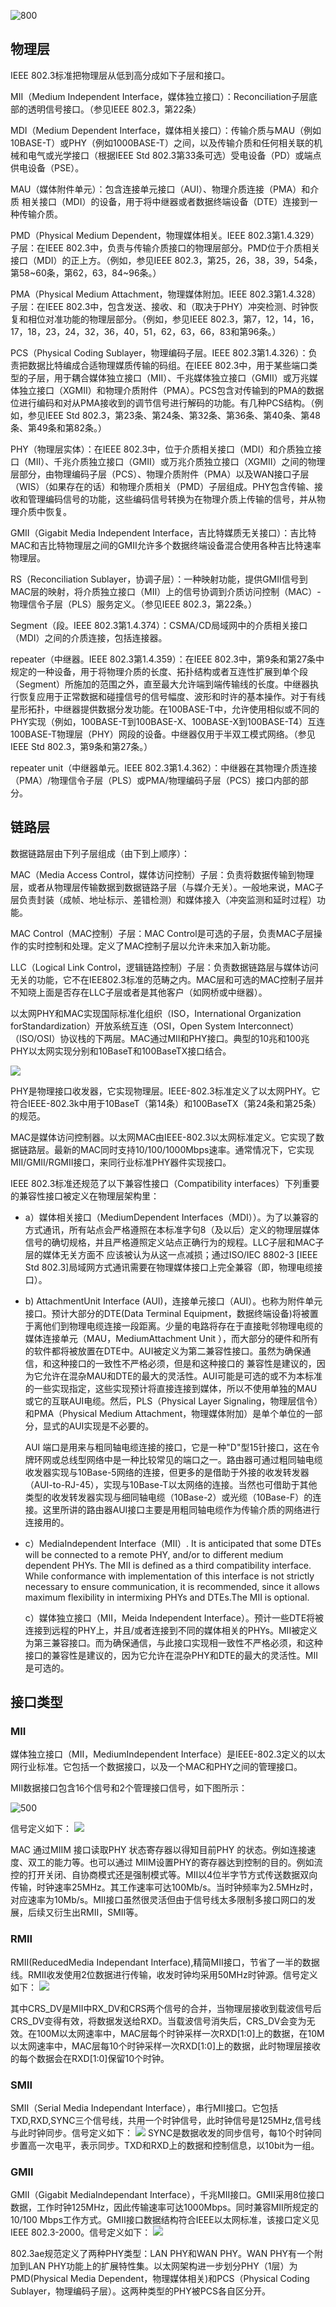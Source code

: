 

![800](images/Pasted%20image%2020231012093618.png)

## 物理层

IEEE 802.3标准把物理层从低到高分成如下子层和接口。

MII（Medium Independent Interface，媒体独立接口）：Reconciliation子层底部的透明信号接口。（参见IEEE 802.3，第22条）

MDI（Medium Dependent Interface，媒体相关接口）：传输介质与MAU（例如10BASE-T）或PHY（例如1000BASE-T）之间，以及传输介质和任何相关联的机械和电气或光学接口（根据IEEE Std 802.3第33条可选）受电设备（PD）或端点供电设备（PSE）。

MAU（媒体附件单元）：包含连接单元接口（AUI）、物理介质连接（PMA）和介质 相关接口（MDI）的设备，用于将中继器或者数据终端设备（DTE）连接到一种传输介质。

PMD（Physical Medium Dependent，物理媒体相关。IEEE 802.3第1.4.329）子层：在IEEE 802.3中，负责与传输介质接口的物理层部分。PMD位于介质相关接口（MDI）的正上方。（例如，参见IEEE 802.3，第25，26，38，39，54条，第58~60条，第62，63，84~96条。）

PMA（Physical Medium Attachment，物理媒体附加。IEEE 802.3第1.4.328）子层：在IEEE 802.3中，包含发送、接收、和（取决于PHY）冲突检测、时钟恢复和相位对准功能的物理层部分。（例如，参见IEEE 802.3，第7，12，14，16，17，18，23，24，32，36，40，51，62，63，66，83和第96条。）

PCS（Physical Coding Sublayer，物理编码子层。IEEE 802.3第1.4.326）：负责把数据比特编成合适物理媒质传输的码组。在IEEE 802.3中，用于某些端口类型的子层，用于耦合媒体独立接口（MII）、千兆媒体独立接口（GMII）或万兆媒体独立接口（XGMII）和物理介质附件（PMA）。PCS包含对传输到的PMA的数据位进行编码和对从PMA接收到的调节信号进行解码的功能。有几种PCS结构。（例如，参见IEEE Std 802.3，第23条、第24条、第32条、第36条、第40条、第48条、第49条和第82条。）

PHY（物理层实体）：在IEEE 802.3中，位于介质相关接口（MDI）和介质独立接口（MII）、千兆介质独立接口（GMII）或万兆介质独立接口（XGMII）之间的物理层部分，由物理编码子层（PCS）、物理介质附件（PMA）以及WAN接口子层（WIS）（如果存在的话）和物理介质相关（PMD）子层组成。PHY包含传输、接收和管理编码信号的功能，这些编码信号转换为在物理介质上传输的信号，并从物理介质中恢复。

GMII（Gigabit Media Independent Interface，吉比特媒质无关接口）：吉比特MAC和吉比特物理层之间的GMII允许多个数据终端设备混合使用各种吉比特速率物理层。

RS（Reconciliation Sublayer，协调子层）：一种映射功能，提供GMII信号到MAC层的映射，将介质独立接口（MII）上的信号协调到介质访问控制（MAC）-物理信令子层（PLS）服务定义。（参见IEEE 802.3，第22条。）

Segment（段。IEEE 802.3第1.4.374）：CSMA/CD局域网中的介质相关接口（MDI）之间的介质连接，包括连接器。

repeater（中继器。IEEE 802.3第1.4.359）：在IEEE 802.3中，第9条和第27条中规定的一种设备，用于将物理介质的长度、拓扑结构或者互连性扩展到单个段（Segment）所施加的范围之外，直至最大允许端到端传输线的长度。中继器执行恢复应用于正常数据和碰撞信号的信号幅度、波形和时许的基本操作。对于有线星形拓扑，中继器提供数据分发功能。在100BASE-T中，允许使用相似或不同的PHY实现（例如，100BASE-T到100BASE-X、100BASE-X到100BASE-T4）互连100BASE-T物理层（PHY）网段的设备。中继器仅用于半双工模式网络。（参见IEEE Std 802.3，第9条和第27条。）

repeater unit（中继器单元。IEEE 802.3第1.4.362）：中继器在其物理介质连接（PMA）/物理信令子层（PLS）或PMA/物理编码子层（PCS）接口内部的部分。


## 链路层

数据链路层由下列子层组成（由下到上顺序）：

MAC（Media Access Control，媒体访问控制）子层：负责将数据传输到物理层，或者从物理层传输数据到数据链路子层（与媒介无关）。一般地来说，MAC子层负责封装（成帧、地址标示、差错检测）和媒体接入（冲突监测和延时过程）功能。

MAC Control（MAC控制）子层：MAC Control是可选的子层，负责MAC子层操作的实时控制和处理。定义了MAC控制子层以允许未来加入新功能。

LLC（Logical Link Control，逻辑链路控制）子层：负责数据链路层与媒体访问无关的功能，它不在IEE802.3标准的范畴之内。MAC层和可选的MAC控制子层并不知晓上面是否存在LLC子层或者是其他客户（如网桥或中继器）。

以太网PHY和MAC实现国际标准化组织（ISO，International Organization forStandardization）开放系统互连（OSI，Open System Interconnect）（ISO/OSI）协议栈的下两层。MAC通过MII和PHY接口。典型的10兆和100兆PHY以太网实现分别和10BaseT和100BaseTX接口结合。


![](images/Pasted%20image%2020231012093652.png)


PHY是物理接口收发器，它实现物理层。IEEE-802.3标准定义了以太网PHY。它符合IEEE-802.3k中用于10BaseT（第14条）和100BaseTX（第24条和第25条）的规范。

MAC是媒体访问控制器。以太网MAC由IEEE-802.3以太网标准定义。它实现了数据链路层。最新的MAC同时支持10/100/1000Mbps速率。通常情况下，它实现MII/GMII/RGMII接口，来同行业标准PHY器件实现接口。

IEEE 802.3标准还规范了以下兼容性接口（Compatibility interfaces）下列重要的兼容性接口被定义在物理层架构里：

- a）媒体相关接口（MediumDependent Interfaces（MDI））。为了以兼容的方式通讯，所有站点会严格遵照在本标准字句8（及以后）定义的物理层媒体信号的确切规格，并且严格遵照定义站点正确行为的规程。LLC子层和MAC子层的媒体无关方面不 应该被认为从这一点减损；通过ISO/IEC 8802-3 [IEEE Std 802.3]局域网方式通讯需要在物理媒体接口上完全兼容（即，物理电缆接口）。

- b) AttachmentUnit Interface (AUI)，连接单元接口（AUI）。也称为附件单元接口。预计大部分的DTE(Data Terminal Equipment，数据终端设备)将被置于离他们到物理电缆连接一段距离。少量的电路将存在于直接毗邻物理电缆的媒体连接单元（MAU，MediumAttachment Unit ），而大部分的硬件和所有的软件都将被放置在DTE中。AUI被定义为第二兼容性接口。虽然为确保通信，和这种接口的一致性不严格必须，但是和这种接口的 兼容性是建议的，因为它允许在混杂MAU和DTE的最大的灵活性。AUI可能是可选的或不为本标准的一些实现指定，这些实现预计将直接连接到媒体，所以不使用单独的MAU或它的互联AUI电缆。然后，PLS（Physical Layer Signaling，物理层信令）和PMA（Physical Medium Attachment，物理媒体附加）是单个单位的一部分，显式的AUI实现是不必要的。

    AUI 端口是用来与粗同轴电缆连接的接口，它是一种"D"型15针接口，这在令牌环网或总线型网络中是一种比较常见的端口之一。路由器可通过粗同轴电缆收发器实现与10Base-5网络的连接，但更多的是借助于外接的收发转发器（AUI-to-RJ-45），实现与10Base-T以太网络的连接。当然也可借助于其他类型的收发转发器实现与细同轴电缆（10Base-2）或光缆（10Base-F）的连接。这里所讲的路由器AUI接口主要是用粗同轴电缆作为传输介质的网络进行连接用的。

- c）MediaIndependent Interface（MII）. It is anticipated that some DTEs will be connected to a remote PHY, and/or to different medium dependent PHYs. The MII is defined as a third compatibility interface. While conformance with implementation of this interface is not strictly necessary to ensure communication, it is recommended, since it allows maximum flexibility in intermixing PHYs and DTEs.The MII is optional.

    c）媒体独立接口（MII，Meida Independent Interface）。预计一些DTE将被连接到远程的PHY上，并且/或者连接到不同的媒体相关的PHYs。MII被定义为第三兼容接口。而为确保通信，与此接口实现相一致性不严格必须，和这种接口的兼容性是建议的，因为它允许在混杂PHY和DTE的最大的灵活性。MII是可选的。


## 接口类型

### MII

媒体独立接口（MII，MediumIndependent Interface）是IEEE-802.3定义的以太网行业标准。它包括一个数据接口，以及一个MAC和PHY之间的管理接口。

MII数据接口包含16个信号和2个管理接口信号，如下图所示：

![500](images/Pasted%20image%2020231012093714.png)

信号定义如下：
![](images/Pasted%20image%2020231012093729.png)

MAC 通过MIIM 接口读取PHY 状态寄存器以得知目前PHY 的状态。例如连接速度、双工的能力等。也可以通过 MIIM设置PHY的寄存器达到控制的目的。例如流控的打开关闭、自协商模式还是强制模式等。MII以4位半字节方式传送数据双向传输，时钟速率25MHz。其工作速率可达100Mb/s。当时钟频率为2.5MHz时，对应速率为10Mb/s。MII接口虽然很灵活但由于信号线太多限制多接口网口的发展，后续又衍生出RMII，SMII等。


### RMII

RMII(ReducedMedia Independant Interface),精简MII接口，节省了一半的数据线。RMII收发使用2位数据进行传输，收发时钟均采用50MHz时钟源。信号定义如下：
![](images/Pasted%20image%2020231012093749.png)

其中CRS_DV是MII中RX_DV和CRS两个信号的合并，当物理层接收到载波信号后CRS_DV变得有效，将数据发送给RXD。当载波信号消失后，CRS_DV会变为无效。在100M以太网速率中，MAC层每个时钟采样一次RXD[1:0]上的数据，在10M以太网速率中，MAC层每10个时钟采样一次RXD[1:0]上的数据，此时物理层接收的每个数据会在RXD[1:0]保留10个时钟。

### SMII

SMII（Serial Media Independant Interface），串行MII接口。它包括TXD,RXD,SYNC三个信号线，共用一个时钟信号，此时钟信号是125MHz,信号线与此时钟同步。信号定义如下：
![](images/Pasted%20image%2020231012093812.png)
SYNC是数据收发的同步信号，每10个时钟同步置高一次电平，表示同步。TXD和RXD上的数据和控制信息，以10bit为一组。

### GMII

GMII（Gigabit MediaIndependant Interface），千兆MII接口。GMII采用8位接口数据，工作时钟125MHz，因此传输速率可达1000Mbps。同时兼容MII所规定的10/100 Mbps工作方式。GMII接口数据结构符合IEEE以太网标准，该接口定义见IEEE 802.3-2000。信号定义如下：
![](images/Pasted%20image%2020231012093828.png)

802.3ae规范定义了两种PHY类型：LAN PHY和WAN PHY。WAN PHY有一个附加到LAN PHY功能上的扩展特性集。以太网架构进一步划分PHY（1层）为PMD(Physical Media Dependent，物理媒体相关)和PCS（Physical Coding Sublayer，物理编码子层）。这两种类型的PHY被PCS各自区分开。

















